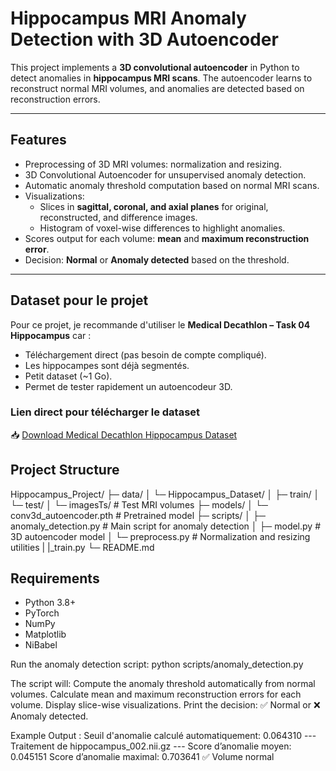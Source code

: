 # Hippocampus MRI Anomaly Detection with 3D Autoencoder

This project implements a **3D convolutional autoencoder** in Python to detect anomalies in **hippocampus MRI scans**. The autoencoder learns to reconstruct normal MRI volumes, and anomalies are detected based on reconstruction errors.

---

## Features

- Preprocessing of 3D MRI volumes: normalization and resizing.
- 3D Convolutional Autoencoder for unsupervised anomaly detection.
- Automatic anomaly threshold computation based on normal MRI scans.
- Visualizations:
  - Slices in **sagittal, coronal, and axial planes** for original, reconstructed, and difference images.
  - Histogram of voxel-wise differences to highlight anomalies.
- Scores output for each volume: **mean** and **maximum reconstruction error**.
- Decision: **Normal** or **Anomaly detected** based on the threshold.

---
## Dataset pour le projet

Pour ce projet, je recommande d'utiliser le **Medical Decathlon – Task 04 Hippocampus** car :

- Téléchargement direct (pas besoin de compte compliqué).  
- Les hippocampes sont déjà segmentés.  
- Petit dataset (~1 Go).  
- Permet de tester rapidement un autoencodeur 3D.  

### Lien direct pour télécharger le dataset
📥 [Download Medical Decathlon Hippocampus Dataset](http://medicaldecathlon.com/files/Task04_Hippocampus.zip)


## Project Structure

Hippocampus_Project/
├─ data/
│ └─ Hippocampus_Dataset/
│ ├─ train/
│ └─ test/
│ └─ imagesTs/ # Test MRI volumes
├─ models/
│ └─ conv3d_autoencoder.pth # Pretrained model
├─ scripts/
│ ├─ anomaly_detection.py # Main script for anomaly detection
│ ├─ model.py # 3D autoencoder model
│ └─ preprocess.py # Normalization and resizing utilities
| |_train.py 
└─ README.md
## Requirements

- Python 3.8+
- PyTorch
- NumPy
- Matplotlib
- NiBabel

Run the anomaly detection script:
python scripts/anomaly_detection.py


The script will:
Compute the anomaly threshold automatically from normal volumes.
Calculate mean and maximum reconstruction errors for each volume.
Display slice-wise visualizations.
Print the decision: ✅ Normal or ❌ Anomaly detected.

Example Output :
Seuil d'anomalie calculé automatiquement: 0.064310
--- Traitement de hippocampus_002.nii.gz ---
Score d’anomalie moyen: 0.045151
Score d’anomalie maximal: 0.703641
✅ Volume normal
